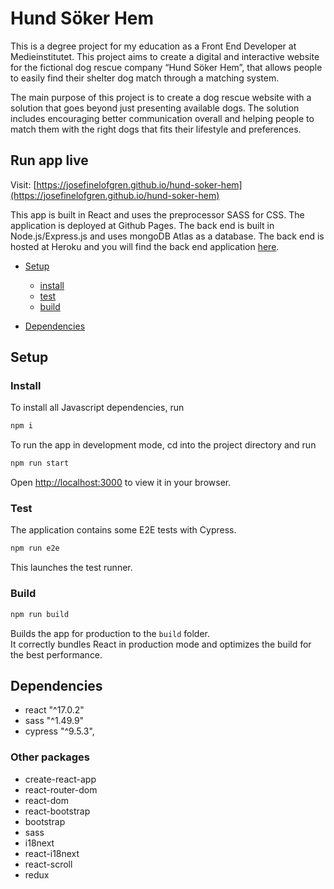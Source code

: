 # Hund Söker Hem
This is a degree project for my education as a Front End Developer at Medieinstitutet. This project aims to create a digital and interactive website for the fictional dog rescue company “Hund Söker Hem”, that allows people to easily find their shelter dog match through a matching system. 

The main purpose of this project is to create a dog rescue website with a solution that goes beyond just presenting available dogs. The solution includes encouraging better communication overall and helping people to match them with the right dogs that fits their lifestyle and preferences.

## Run app live 

Visit: [https://josefinelofgren.github.io/hund-soker-hem](https://josefinelofgren.github.io/hund-soker-hem)

This app is built in React and uses the preprocessor SASS for CSS. The application is deployed at Github Pages. The back end is built in Node.js/Express.js and uses mongoDB Atlas as a database. The back end is hosted at Heroku and you will find the back end application [here](https://github.com/josefinelofgren/hund-soker-hem-backend).

* [Setup](#setup)
    - [install](#install)
    - [test](#test)
    - [build](#build) 

* [Dependencies](#dependencies)

## Setup

### Install

To install all Javascript dependencies, run
```sh
npm i
```

To run the app in development mode, cd into the project directory and run

```sh
npm run start
```

Open [http://localhost:3000](http://localhost:3000) to view it in your browser.

### Test

The application contains some E2E tests with Cypress. 

```sh
npm run e2e
```

This launches the test runner.

### Build

```sh
npm run build
```

Builds the app for production to the `build` folder.\
It correctly bundles React in production mode and optimizes the build for the best performance.

## Dependencies

- react "^17.0.2"
- sass "^1.49.9"
- cypress "^9.5.3",

### Other packages
- create-react-app
- react-router-dom
- react-dom
- react-bootstrap
- bootstrap
- sass
- i18next
- react-i18next
- react-scroll
- redux
